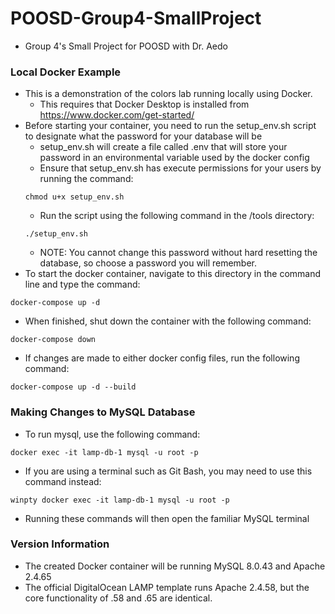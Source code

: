 # POOSD-Group4-SmallProject
- Group 4's Small Project for POOSD with Dr. Aedo
### Local Docker Example
- This is a demonstration of the colors lab running locally using Docker.
    - This requires that Docker Desktop is installed from https://www.docker.com/get-started/
- Before starting your container, you need to run the setup_env.sh script to designate what the password for your database will be
    - setup_env.sh will create a file called .env that will store your password in an environmental variable used by the docker config
    - Ensure that setup_env.sh has execute permissions for your users by running the command:
    ```
    chmod u+x setup_env.sh
    ```
    - Run the script using the following command in the /tools directory:
    ```
    ./setup_env.sh
    ```
    - NOTE: You cannot change this password without hard resetting the database, so choose a password you will remember.
- To start the docker container, navigate to this directory in the command line and type the command:
```
docker-compose up -d
```
- When finished, shut down the container with the following command:
```
docker-compose down
```
- If changes are made to either docker config files, run the following command:
```
docker-compose up -d --build
```
### Making Changes to MySQL Database
- To run mysql, use the following command:
```
docker exec -it lamp-db-1 mysql -u root -p
```
- If you are using a terminal such as Git Bash, you may need to use this command instead:
```
winpty docker exec -it lamp-db-1 mysql -u root -p
```
- Running these commands will then open the familiar MySQL terminal
### Version Information
- The created Docker container will be running MySQL 8.0.43 and Apache 2.4.65
- The official DigitalOcean LAMP template runs Apache 2.4.58, but the core functionality of .58 and .65 are identical.

